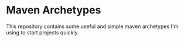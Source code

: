 # Maven Archetypes
This repository contains some useful and simple maven archetypes I'm using to start projects quickly.

